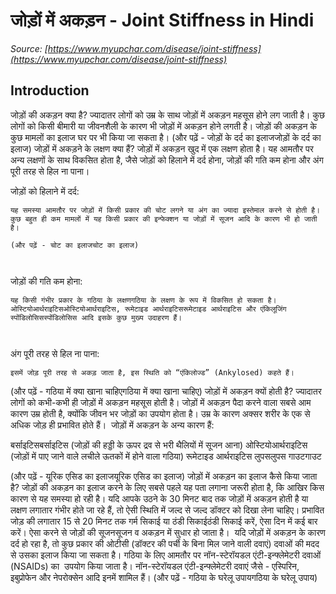 # जोड़ों में अकड़न - Joint Stiffness in Hindi
_Source: [https://www.myupchar.com/disease/joint-stiffness](https://www.myupchar.com/disease/joint-stiffness)_

## Introduction
जोड़ों की अकड़न क्या है?
ज्यादातर लोगों को उम्र के साथ जोड़ों में अकड़न महसूस होने लग जाती है। कुछ लोगों को किसी बीमारी या जीवनशैली के कारण भी जोड़ों में अकड़न होने लगती है। जोड़ों की अकड़न के कुछ मामलों का इलाज घर पर भी किया जा सकता है। (और पढ़ें - जोड़ों के दर्द का इलाजजोड़ों के दर्द का इलाज)
जोड़ों में अकड़ने के लक्षण क्या हैं?
जोड़ों में अकड़न खुद में एक लक्षण होता है। यह आमतौर पर अन्य लक्षणों के साथ विकसित होता है, जैसे जोड़ों को हिलाने में दर्द होना, जोड़ों की गति कम होना और अंग पूरी तरह से हिल ना पाना। 

जोड़ों को हिलाने में दर्द:
	यह समस्या आमतौर पर जोड़ों में किसी प्रकार की चोट लगने या अंग का ज्यादा इस्तेमाल करने से होती है। कुछ बहुत ही कम मामलों में यह किसी प्रकार की इन्फेक्शन या जोड़ों में सूजन आदि के कारण भी हो जाती है। 
	(और पढ़ें - चोट का इलाजचोट का इलाज)
	 
जोड़ों की गति कम होना:
	यह किसी गंभीर प्रकार के गठिया के लक्षणगठिया के लक्षण के रूप में विकसित हो सकता है। ओस्टियोआर्थराइटिसओस्टियोआर्थराइटिस, रूमेटाइड आर्थराइटिसरूमेटाइड आर्थराइटिस और एंकिलूजिंग स्पोंडिलोसिसस्पोंडिलोसिस आदि इसके कुछ मुख्य उदाहरण हैं। 
	 
अंग पूरी तरह से हिल ना पाना:
	इसमें जोड़ पूरी तरह से अकड़ जाता है, इस स्थिति को “एंकिलोज्ड” (Ankylosed) कहते हैं। 

(और पढ़ें - गठिया में क्या खाना चाहिएगठिया में क्या खाना चाहिए)
जोड़ों में अकड़न क्यों होती है?
ज्यादातर लोगों को कभी-कभी ही जोड़ों में अकड़न महसूस होती है। जोड़ों में अकड़न पैदा करने वाला सबसे आम कारण उम्र होती है, क्योंकि जीवन भर जोड़ों का उपयोग होता है। उम्र के कारण अक्सर शरीर के एक से अधिक जोड़ ही प्रभावित होते हैं। 
जोड़ों में अकड़न के अन्य कारण हैं: 

बर्साइटिसबर्साइटिस (जोड़ों की हड्डी के ऊपर द्रव से भरी थैलियों में सूजन आना)
ओस्टियोआर्थराइटिस (जोड़ों में पाए जाने वाले लचीले ऊतकों में होने वाला गठिया)
रूमेटाइड आर्थराइटिस
लुपसलुपस
गाउटगाउट

(और पढ़ें - यूरिक एसिड का इलाजयूरिक एसिड का इलाज)
जोड़ों में अकड़न का इलाज कैसे किया जाता है?
जोड़ों की अकड़न का इलाज करने के लिए सबसे पहले यह पता लगाना जरूरी होता है, कि आखिर किस कारण से यह समस्या हो रही है। यदि आपके उठने के 30 मिनट बाद तक जोड़ों में अकड़न होती है या लक्षण लगातार गंभीर होते जा रहे हैं, तो ऐसी स्थिति में जल्द से जल्द डॉक्टर को दिखा लेना चाहिए।
प्रभावित जोड़ की लगातार 15 से 20 मिनट तक गर्म सिकाई या ठंडी सिकाईठंडी सिकाई करें, ऐसा दिन में कई बार करें। ऐसा करने से जोड़ों की सूजनसूजन व अकड़न में सुधार हो जाता है। 
यदि जोड़ों में अकड़न के कारण दर्द हो रहा है, तो कुछ प्रकार की ओटीसी (डॉक्टर की पर्ची के बिना मिल जाने वाली दवाएं) दवाओं की मदद से उसका इलाज किया जा सकता है। गठिया के लिए आमतौर पर नॉन-स्टेरॉयडल एंटी-इन्फ्लेमेटरी दवाओं (NSAIDs) का  उपयोग किया जाता है। नॉन-स्टेरॉयडल एंटी-इन्फ्लेमेटरी दवाएं जैसे - एस्पिरिन, इबुप्रोफेन और नेपरोक्सेन आदि इनमें शामिल हैं।
(और पढ़ें - गठिया के घरेलू उपायगठिया के घरेलू उपाय)


